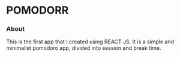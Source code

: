 # POMODORR
### About
This is the first app that I created using REACT JS. It is a simple and minimalist pomodoro app, divided into session and break time.
